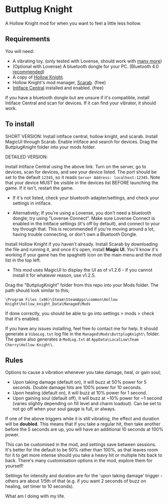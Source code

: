 # Buttplug Knight

A Hollow Knight mod for when you want to feel a little less hollow.

## Requirements

You will need:
* A vibrating toy. (only tested with Lovense, should work with [many more](https://iostindex.com/?filter0ButtplugSupport=7))
* (Optional with Lovense) A bluetooth dongle for your PC. (Bluetooth 4.0 [recommended](https://how.do.i.get.buttplug.in/hardware/bluetooth.html#can-i-use-a-bluetooth-5-dongle))
* A copy of [Hollow Knight](https://store.steampowered.com/app/367520/Hollow_Knight/).
* Hollow Knight's mod manager, [Scarab](https://github.com/fifty-six/Scarab/releases). (free)
* [Intiface Central](https://intiface.com/central/) installed and enabled. (free)

If you have a bluetooth dongle but are unsure if it's compatible, install Intiface Central and scan for devices. If it can find your vibrator, it should work.

## To install

SHORT VERSION: Install intiface central, hollow knight, and scarab. Install MagicUI through Scarab. Enable intiface and search for devices. Drag the ButtplugKnight folder into your mods folder.

DETAILED VERSION:

Install Intiface Central using the above link. Turn on the server, go to devices, scan for devices, and see your device listed. The port should be set to the default `12345`, so it reads `Server Address: localhost:12345`. Note that your device MUST be visible in the devices list BEFORE launching the game. If it isn't, restart the game.

* If it's not listed, check your bluetooth adapter/settings, and check your settings in intiface. 

* Alternatively; If you're using a Lovense, you don't need a bluetooth dongle; try using "Lovense Connect". Make sure Lovense Connect is enabled in the Intiface settings (it's off by default), and connect to your toy through that. This is recommended if you're moving around a lot, having trouble connecting, or don't own a Bluetooth Dongle.

Install Hollow Knight if you haven't already. Install Scarab by downloading the file and running it, and once it's open, install **Magic UI**. You'll know it's working if your game has the spaghetti icon on the main menu and the mod list in the top left.

* This mod uses MagicUI to display the UI as of v1.2.6 - if you cannot install it for whatever reason, use v1.2.5.

Drag the "ButtplugKnight" folder from this repo into your Mods folder. The path should look similar to this;

`\Program Files (x86)\Steam\SteamApps\common\Hollow Knight\hollow_knight_Data\Managed\Mods`

If done correctly, you should be able to go into settings > mods > check that it's enabled. 

If you have any issues installing, feel free to contact me for help. It should generate a `VibeLog.txt` log file in the `Managed\Mods\ButtplugKnight\` folder. The game also generates a `ModLog.txt` at `AppData\LocalLow\Team Cherry\Hollow Knight\`.

## Rules

Options to cause a vibration whenever you take damage, heal, or gain soul;

* Upon taking damage (default on), it will buzz at 50% power for 5 seconds. Double damage hits are 100% power for 10 seconds.
* Upon healing (default on), it will buzz at 10% power for 1 second.
* Upon gaining soul (default off), it will buzz at ~10% power for ~1 second (varies slightly depending on fill level and charm loadout). Can be set to not go off when your soul gauge is full, or always.

If one of the above triggers while it is still vibrating, the effect and duration will be **doubled**. This means that if you take a regular hit, then take another before the 5 seconds are up, you will have an additional 10 seconds at 100% power. 

This can be customised in the mod, and settings save between sessions. It's better for the default to be 50% rather than 100%, as that leaves room for it to get more intense should you take a heavy hit or multiple hits back to back. There's many customisation options in the mod, explore them for yourself!

Settings for intensity and duration are for the 'upon taking damage' trigger - others are about 1/5th of that (e.g. if you want 2 seconds of buzz on healing, set timer to 10 seconds).

What am I doing with my life.
